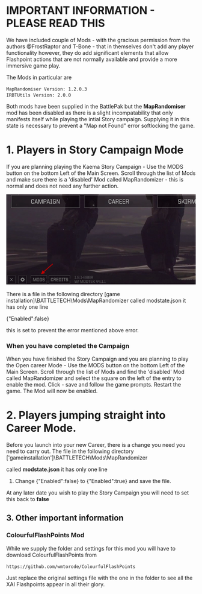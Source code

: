 # IMPORTANT INFORMATION - PLEASE READ THIS

We have included couple of Mods - with the gracious permission from the authors @FrostRaptor and T-Bone - that in themselves don't add any player functionality however, they do add significant elements that allow Flashpoint actions that are not normally available and provide a more immersive game play.

The Mods in particular are  

    MapRandomiser Version: 1.2.0.3
    IRBTUtils Version: 2.0.0


Both mods have been supplied in the BattlePak but the **MapRandomiser** mod has been disabled as there is a slight incompatability that only manifests itself while playing the intial Story campaign. Supplying it in this state is necessary to prevent a "Map not Found" error softlocking the game.

# 1.    Players in Story Campaign Mode

If you are planning playing the Kaema Story Campaign - Use the MODS button on the bottom Left of the Main Screen. Scroll through the list of Mods and make sure there is a 'disabled' Mod called MapRandomizer - this is normal and does not need any further action.

![Mod Button](https://github.com/Mal-D/XAI-SpecificInstructions/blob/main/For%20MapRandomizer/Images/MapRandomizerSetup-0003.png)

There is a file in the following directory 
[game installation]\BATTLETECH\Mods\MapRandomizer called modstate.json it has only one line

{"Enabled":false}

this is set to prevent the error mentioned above error. 
### When you have completed the Campaign

When you have finished the Story Campaign and you are planning to play the Open career Mode - Use the MODS button on the bottom Left of the Main Screen. Scroll through the list of Mods and find the 'disabled' Mod called MapRandomizer and select the square on the left of the entry to enable the mod. 
Click - save and follow the game prompts. Restart the game. The Mod will now be enabled.

# 2. Players jumping straight into Career Mode.    

Before you launch into your new Career, there is a change you need you need to carry out. The file in the following directory 
['gameinstallation']\BATTLETECH\Mods\MapRandomizer
 
called **modstate.json** it has only one line

1.    Change {"Enabled":false} to {"Enabled":true} and save the file.

At any later date you wish to play the Story Campaign you will need to set this back to **false**

## 3.    Other important information

### ColourfulFlashPoints Mod

While we supply the folder and settings for this mod you will have to download ColourfulFlashPoints from 

    https://github.com/wmtorode/ColourfulFlashPoints

Just replace the original settings file with the one in the folder to see all the XAI Flashpoints appear in all their glory.

 
